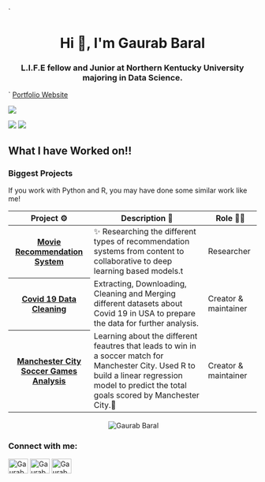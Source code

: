 <!-- <h1 align='center'>Gaurab Baral</h1>
<p align="center">
  <img src="https://github-profile-summary-cards.vercel.app/api/cards/profile-details?username=Gaurab-B&theme=github">
  <img src="https://github-profile-summary-cards.vercel.app/api/cards/repos-per-language?username=Gaurab-B&theme=github">
  <img src="https://github-profile-summary-cards.vercel.app/api/cards/most-commit-language?username=Gaurab-B&theme=github">
  <img src="https://github-profile-summary-cards.vercel.app/api/cards/stats?username=Gaurab-B&theme=github">
  <img src="https://github-profile-summary-cards.vercel.app/api/cards/productive-time?username=Gaurab-B&theme=github">
</p>

<img src="https://github-readme-stats.vercel.app/api?username=Gaurab-B&show_icons=true&theme=tokyonight">
<img src="https://github-readme-stats.vercel.app/api/top-langs/?username=Gaurab-B&text_color=adbac7&hide_border=true&hide_title=true&langs_count=10&bg_color=2d333b&count_private=true&layout=compact&include_all_commits=true&card_width=854">
![](https://github-profile-summary-cards.vercel.app/api/cards/profile-details?username=Gaurab-B&theme=github)
![](https://github-profile-summary-cards.vercel.app/api/cards/repos-per-language?username=Gaurab-B&theme=github)
![](https://github-profile-summary-cards.vercel.app/api/cards/most-commit-language?username=Gaurab-B&theme=github)
![](https://github-profile-summary-cards.vercel.app/api/cards/stats?username=Gaurab-B&theme=github)
![](https://github-profile-summary-cards.vercel.app/api/cards/productive-time?username=Gaurab-B&theme=github)

<p align="center">
  <img src="https://github-readme-stats.vercel.app/api/top-langs/?username=Gaurab-B&layout=compact">
</p>
<p align="center">
  <img src="https://github-readme-stats.vercel.app/api?username=Gaurab-B&show_icons=true&theme=tokyonight">
</p>
-->
`<h1 align="center">Hi 👋, I'm Gaurab Baral</h1>
<h3 align="center">L.I.F.E fellow and Junior at Northern Kentucky University majoring in Data Science.</h3>`
<a href = "https://gaurab-b.github.io" align="center">Portfolio Website</a>
<br>

![](https://github-profile-summary-cards.vercel.app/api/cards/profile-details?username=Gaurab-B&theme=github)

![](https://github-profile-summary-cards.vercel.app/api/cards/repos-per-language?username=Gaurab-B&theme=github)
![](https://github-profile-summary-cards.vercel.app/api/cards/most-commit-language?username=Gaurab-B&theme=github)



## What I have Worked on!!

### Biggest Projects

If you work with Python and R, you may have done some similar work like me!

<!-- markdownlint-disable sentences-per-line -->
<table width="100%">
	<thead>
		<th span="col">Project ⚙️</th>
		<th span="col">Description 📝</th>
		<th span="col">Role 🧑‍🏭</th>
	</thead>
	<tbody>
		<tr>
			<th span="row"><a href="https://github.com/Gaurab-B/MRS">Movie Recommendation System</a></th>
			<td>✨ Researching the different types of recommendation systems from content to collaborative to deep learning based models.t</td>
			<td>Researcher</td>
		</tr>
		<tr>
			<th span="row"><a href="https://github.com/Gaurab-B/Covid19-Data-Cleaning">Covid 19 Data Cleaning</a></th>
			<td>Extracting, Downloading, Cleaning and Merging different datasets about Covid 19 in USA to prepare the data for further analysis.</td>
			<td>Creator & maintainer</td>
		</tr>
		<tr>
			<th span="row"><a href="https://github.com/Gaurab-B/Manchester_City_Linear_Regression">Manchester City Soccer Games Analysis</a></th>
			<td>Learning about the different feautres that leads to win in a soccer match for Manchester City. Used R to build a linear regression model to predict the total goals scored by Manchester City.💝</td>
			<td>Creator & maintainer</td>
		</tr>
	</tbody>
</table>
<p align="center">&nbsp;<img align="center" src="https://github-readme-stats.vercel.app/api?username=Gaurab-B&show_icons=true&locale=en" alt="Gaurab Baral" /></p>
  
<h3 align="left">Connect with me:</h3>
<p align="left">
<a href="https://twitter.com/gaurabbaral5" target="blank"><img align="center" src="https://raw.githubusercontent.com/rahuldkjain/github-profile-readme-generator/master/src/images/icons/Social/twitter.svg" alt="Gaurab Baral" height="30" width="40" /></a>
<a href="https://www.linkedin.com/in/gaurab-baral-991333216/" target="blank"><img align="center" src="https://raw.githubusercontent.com/rahuldkjain/github-profile-readme-generator/master/src/images/icons/Social/linked-in-alt.svg" alt="Gaurab Baral" height="30" width="40" /></a>
<a href="https://www.facebook.com/gauurab/" target="blank"><img align="center" src="https://raw.githubusercontent.com/rahuldkjain/github-profile-readme-generator/master/src/images/icons/Social/facebook.svg" alt="Gaurab Barak" height="30" width="40" /></a>
</p>
